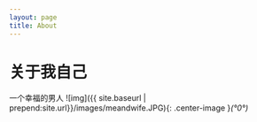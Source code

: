 ```yaml
---
layout: page
title: About
---
```


# 关于我自己

一个幸福的男人
![img]({{ site.baseurl | prepend:site.url}}/images/meandwife.JPG){: .center-image }*(°0°)*
